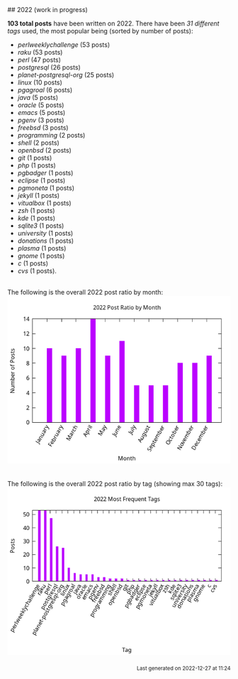 <a name="2022" />
## 2022 (work in progress)

**103 total posts** have been written on 2022.
There have been *31 different tags* used, the most
popular being (sorted by number of posts):
 
- *perlweeklychallenge* (53 posts)  
- *raku* (53 posts)  
- *perl* (47 posts)  
- *postgresql* (26 posts)  
- *planet-postgresql-org* (25 posts)  
- *linux* (10 posts)  
- *pgagroal* (6 posts)  
- *java* (5 posts)  
- *oracle* (5 posts)  
- *emacs* (5 posts)  
- *pgenv* (3 posts)  
- *freebsd* (3 posts)  
- *programming* (2 posts)  
- *shell* (2 posts)  
- *openbsd* (2 posts)  
- *git* (1 posts)  
- *php* (1 posts)  
- *pgbadger* (1 posts)  
- *eclipse* (1 posts)  
- *pgmoneta* (1 posts)  
- *jekyll* (1 posts)  
- *vitualbox* (1 posts)  
- *zsh* (1 posts)  
- *kde* (1 posts)  
- *sqlite3* (1 posts)  
- *university* (1 posts)  
- *donations* (1 posts)  
- *plasma* (1 posts)  
- *gnome* (1 posts)  
- *c* (1 posts)  
- *cvs* (1 posts).<br/>
<br/>
The following is the overall 2022 post ratio by month:
<br/>
    <center>
      <img src="/images/stats/2022-months.png" alt="2022 post ratio per month" />
    </center>
<br/>

<br/>
The following is the overall 2022 post ratio by tag (showing max 30 tags):
<br/>
  <center>
    <img src="/images/stats/2022-tags.png" alt="2022 post ratio per tag" />
  </center>
<br/>

<div align="right">
<small>
Last generated on 2022-12-27 at 11:24
</small>
</div>

<br/>
